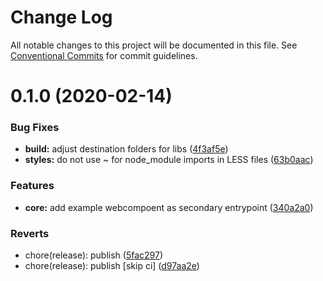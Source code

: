 # Change Log

All notable changes to this project will be documented in this file.
See [Conventional Commits](https://conventionalcommits.org) for commit guidelines.

# 0.1.0 (2020-02-14)


### Bug Fixes

* **build:** adjust destination folders for libs ([4f3af5e](https://github.com/spryker/zed-gui/commit/4f3af5e37f09c2e856e68bcfd8ee6c0993803bc6))
* **styles:** do not use ~ for node_module imports in LESS files ([63b0aac](https://github.com/spryker/zed-gui/commit/63b0aac3ce824f8f95791be909cb45a4a96b7fd2))


### Features

* **core:** add example webcompoent as secondary entrypoint ([340a2a0](https://github.com/spryker/zed-gui/commit/340a2a0a0ee8d4e8c9ff83a354d9d7329f3dd924))


### Reverts

* chore(release): publish ([5fac297](https://github.com/spryker/zed-gui/commit/5fac297fe7c62a54bf8f1a35ecb740486b7116e7))
* chore(release): publish [skip ci] ([d97aa2e](https://github.com/spryker/zed-gui/commit/d97aa2ece8877fa93c9208551e4734f4d6244213))
